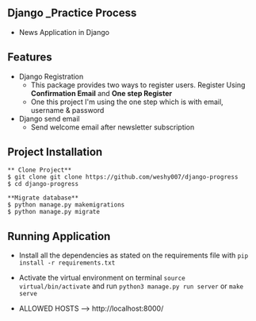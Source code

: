 ## Django _Practice Process
- News Application in Django

## Features
- Django Registration
    - This package provides two ways to register users. Register Using **Confirmation Email** and **One step Register**
    - One this project I'm using the one step which is with email, username & password
- Django send email
  - Send welcome email after newsletter subscription

## Project Installation
    ** Clone Project**
    $ git clone git clone https://github.com/weshy007/django-progress
    $ cd django-progress

    **Migrate database**
    $ python manage.py makemigrations
    $ python manage.py migrate

## Running Application
- Install all the dependencies as stated on the requirements file with `pip install -r requirements.txt`
- Activate the virtual environment on terminal `source virtual/bin/activate` and run `python3 manage.py run server` or `make serve`

- ALLOWED HOSTS --> http://localhost:8000/

